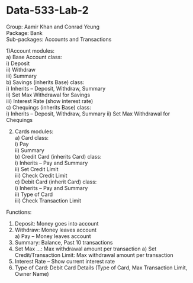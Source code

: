 # Data-533-Lab-2

Group: Aamir Khan and Conrad Yeung  
Package: Bank  
Sub-packages: Accounts and Transactions

1)Account modules:  
a) Base Account class:  
        i) Deposit  
        ii) Withdraw  
        iii) Summary  
b) Savings (inherits Base) class:  
        i) Inherits – Deposit, Withdraw, Summary  
        ii) Set Max Withdrawal for Savings  
        iii) Interest Rate (show interest rate)  
c) Chequings (inherits Base) class:  
        i) Inherits – Deposit, Withdraw, Summary
        ii) Set Max Withdrawal for Chequings
        
2) Cards modules:  
a) Card class:  
i) Pay  
ii) Summary  
b) Credit Card (inherits Card) class:  
i) Inherits – Pay and Summary  
ii) Set Credit Limit  
iii) Check Credit Limit  
c) Debit Card (inherit Card) class:  
i) Inherits – Pay and Summary  
ii) Type of Card  
iii) Check Transaction Limit  

Functions:
1)	Deposit:  Money goes into account
2)	Withdraw: Money leaves account  
a)	Pay – Money leaves account
3)	Summary: Balance, Past 10 transactions
4)	Set Max …: Max withdrawal amount per transaction
a)	Set Credit/Transaction Limit: Max withdrawal amount per transaction
5)	Interest Rate – Show current interest rate
6)	Type of Card: Debit Card Details (Type of Card, Max Transaction Limit, Owner Name)

